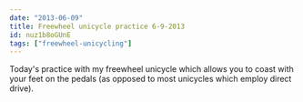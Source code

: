 ```yaml
---
date: "2013-06-09"
title: Freewheel unicycle practice 6-9-2013
id: nuz1b8oGUnE
tags: ["freewheel-unicycling"]
---
```


Today's practice with my freewheel unicycle which allows you to coast with your feet on the pedals (as opposed to most unicycles which employ direct drive).
